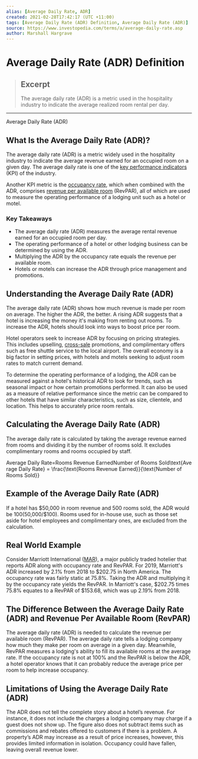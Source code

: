 ```yaml
---
alias: [Average Daily Rate, ADR]
created: 2021-02-28T17:42:17 (UTC +11:00)
tags: [Average Daily Rate (ADR) Definition, Average Daily Rate (ADR)]
source: https://www.investopedia.com/terms/a/average-daily-rate.asp
author: Marshall Hargrave
---
```


# Average Daily Rate (ADR) Definition

> ## Excerpt
> The average daily rate (ADR) is a metric used in the hospitality industry to indicate the average realized room rental per day.

---

Average Daily Rate (ADR)
## What Is the Average Daily Rate (ADR)?

The average daily rate (ADR) is a metric widely used in the hospitality industry to indicate the average revenue earned for an occupied room on a given day. The average daily rate is one of the [key performance indicators](https://www.investopedia.com/terms/k/kpi.asp) (KPI) of the industry.

Another KPI metric is the [occupancy rate](https://www.investopedia.com/terms/o/occupancy-rate.asp), which when combined with the ADR, comprises [revenue per available room](https://www.investopedia.com/terms/r/revpar.asp) (RevPAR), all of which are used to measure the operating performance of a lodging unit such as a hotel or motel.

### Key Takeaways

-   The average daily rate (ADR) measures the average rental revenue earned for an occupied room per day.
-   The operating performance of a hotel or other lodging business can be determined by using the ADR.
-   Multiplying the ADR by the occupancy rate equals the revenue per available room.
-   Hotels or motels can increase the ADR through price management and promotions.

## Understanding the Average Daily Rate (ADR)

The average daily rate (ADR) shows how much revenue is made per room on average. The higher the ADR, the better. A rising ADR suggests that a hotel is increasing the money it's making from renting out rooms. To increase the ADR, hotels should look into ways to boost price per room.

Hotel operators seek to increase ADR by focusing on pricing strategies. This includes upselling, [cross-sale](https://www.investopedia.com/terms/c/cross-sell.asp) promotions, and complimentary offers such as free shuttle service to the local airport. The overall economy is a big factor in setting prices, with hotels and motels seeking to adjust room rates to match current demand.

To determine the operating performance of a lodging, the ADR can be measured against a hotel's historical ADR to look for trends, such as seasonal impact or how certain promotions performed. It can also be used as a measure of relative performance since the metric can be compared to other hotels that have similar characteristics, such as size, clientele, and location. This helps to accurately price room rentals.

## Calculating the Average Daily Rate (ADR)

The average daily rate is calculated by taking the average revenue earned from rooms and dividing it by the number of rooms sold. It excludes complimentary rooms and rooms occupied by staff.

Average Daily Rate\=Rooms Revenue EarnedNumber of Rooms Sold\\text{Average Daily Rate} = \\frac{\\text{Rooms Revenue Earned}}{\\text{Number of Rooms Sold}}

## Example of the Average Daily Rate (ADR)

If a hotel has $50,000 in room revenue and 500 rooms sold, the ADR would be $100 ($50,000/$100). Rooms used for in-house use, such as those set aside for hotel employees and complimentary ones, are excluded from the calculation.

## Real World Example

Consider Marriott International ([MAR](https://www.investopedia.com/markets/quote?tvwidgetsymbol=mar)), a major publicly traded hotelier that reports ADR along with occupancy rate and RevPAR. For 2019, Marriott's ADR increased by 2.1% from 2018 to $202.75 in North America. The occupancy rate was fairly static at 75.8%. Taking the ADR and multiplying it by the occupancy rate yields the RevPAR. In Marriott's case, $202.75 times 75.8% equates to a RevPAR of $153.68, which was up 2.19% from 2018.

## The Difference Between the Average Daily Rate (ADR) and Revenue Per Available Room (RevPAR)

The average daily rate (ADR) is needed to calculate the revenue per available room (RevPAR). The average daily rate tells a lodging company how much they make per room on average in a given day. Meanwhile, RevPAR measures a lodging's ability to fill its available rooms at the average rate. If the occupancy rate is not at 100% and the RevPAR is below the ADR, a hotel operator knows that it can probably reduce the average price per room to help increase occupancy.

## Limitations of Using the Average Daily Rate (ADR)

The ADR does not tell the complete story about a hotel’s revenue. For instance, it does not include the charges a lodging company may charge if a guest does not show up. The figure also does not subtract items such as commissions and rebates offered to customers if there is a problem. A property’s ADR may increase as a result of price increases, however, this provides limited information in isolation. Occupancy could have fallen, leaving overall revenue lower.
